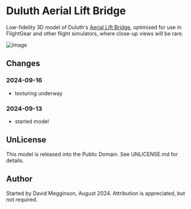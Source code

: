 Duluth Aerial Lift Bridge
=========================

Low-fidelity 3D model of Duluth's [Aerial Lift Bridge](https://en.wikipedia.org/wiki/Aerial_Lift_Bridge), optimised for use in FlightGear and other flight simulators, where close-up views will be rare.

![image](https://github.com/user-attachments/assets/88676c9b-c5a7-4409-a4ce-3d1d4733cf24)


## Changes

### 2024-09-16

- texturing underway


### 2024-09-13

- started model


## UnLicense

This model is released into the Public Domain. See UNLICENSE.md for details.


## Author

Started by David Megginson, August 2024.  Attribution is appreciated, but not required.


